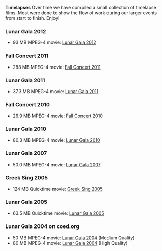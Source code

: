 **Timelapses**
Over time we have compiled a small collection of timelapse films.
Most were done to show the flow of work during our larger events from 
start to finish. Enjoy!  
  
  
### Lunar Gala 2012
* 93 MB MPEG-4 movie: [Lunar Gala 2012](/Time/lg2012.mp4")

### Fall Concert 2011
* 288 MB MPEG-4 movie: [Fall Concert 2011](/Time/fc2011.mp4)

### Lunar Gala 2011
* 37.3 MB MPEG-4 movie: [Lunar Gala 2011](/Time/LG2011.mp4)

### Fall Concert 2010
* 26.9 MB MPEG-4 movie: [Fall Concert 2010](/Time/FC2010-timelapse.mp4)

### Lunar Gala 2010
* 80.3 MB MPEG-4 movie: [Lunar Gala 2010](/Time/LG2010.mp4)

### Lunar Gala 2007
* 50.0 MB MPEG-4 movie: [Lunar Gala 2007](/Time/lg2007.mp4)

### Greek Sing 2005
* 124 MB Quicktime movie: [Greek Sing 2005](/Time/GreekSing3.mov)

### Lunar Gala 2005
* 63.5 MB Quicktime movie: [Lunar Gala 2005](/Time/lg05m.mov)

### Lunar Gala 2004 on [coed.org](http://www.coed.org)
* 50 MB MPEG-4 movie: [Lunar Gala 2004](http://www.coed.org/techtimelapse/TechTimeLapse.mp4) (Medium Quality) 
* 80 MB MPEG-4 movie: [Lunar Gala 2004](http://www.coed.org/techtimelapse/TechTimeLapse-higher.mp4) (High Quality)

